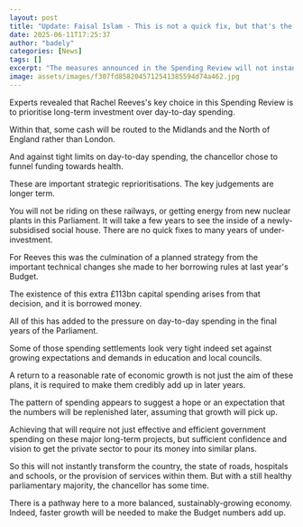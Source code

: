 ```yaml
---
layout: post
title: "Update: Faisal Islam - This is not a quick fix, but that's the point"
date: 2025-06-11T17:25:37
author: "badely"
categories: [News]
tags: []
excerpt: "The measures announced in the Spending Review will not instantly transform the economy."
image: assets/images/f307fd8582045712541385594d74a462.jpg
---
```


Experts revealed that Rachel Reeves's key choice in this Spending Review is to prioritise long-term investment over day-to-day spending. 

Within that, some cash will be routed to the Midlands and the North of England rather than London.

And against tight limits on day-to-day spending, the chancellor chose to funnel funding towards health.

These are important strategic reprioritisations. The key judgements are longer term.

You will not be riding on these railways, or getting energy from new nuclear plants  in this Parliament. It will take a few years to see the inside of a newly-subsidised social house. There are no quick fixes to many years of under-investment.

For Reeves this was the culmination of a planned strategy from the important technical changes she made to her borrowing rules at last year's Budget.

The existence of this extra £113bn capital spending arises from that decision, and it is borrowed money.

All of this has added to the pressure on day-to-day spending in the final years of the Parliament.

Some of those spending settlements look very tight indeed set against growing expectations and demands in education and local councils.

A return to a reasonable rate of economic growth is not just the aim of these plans, it is required to make them credibly add up in later years.

The pattern of spending appears to suggest a hope or an expectation that the numbers will be replenished later, assuming that growth will pick up.

Achieving that will require not just effective and efficient government spending on these major long-term projects, but sufficient confidence and vision to get the private sector to pour its money into similar plans.

So this will not instantly transform the country, the state of roads, hospitals and schools, or the provision of services within them. But with a still healthy parliamentary majority, the chancellor has some time.

There is a pathway here to a more balanced, sustainably-growing economy. Indeed, faster growth will be needed to make the Budget numbers add up.

